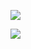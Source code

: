 ![](https://otkritkis.com/wp-content/uploads/2022/06/rmuih.jpg)


![](https://proprikol.ru/wp-content/uploads/2020/04/krasivye-kartinki-vysokogo-razresheniya-3.jpg)
